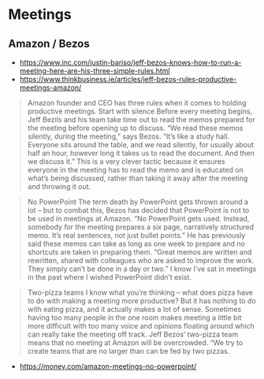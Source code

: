 # Meetings


## Amazon / Bezos

* https://www.inc.com/justin-bariso/jeff-bezos-knows-how-to-run-a-meeting-here-are-his-three-simple-rules.html
* https://www.thinkbusiness.ie/articles/jeff-bezos-rules-productive-meetings-amazon/
>Amazon founder and CEO has three rules when it comes to holding productive meetings.
> Start with silence
>Before every meeting begins, Jeff Bezils and his team take time out to read the memos prepared for the meeting before opening up to discuss. “We read these memos silently, during the meeting,” says Bezos. “It’s like a study hall. Everyone sits around the table, and we read silently, for usually about half an hour, however long it takes us to read the document. And then we discuss it.” This is a very clever tactic because it ensures everyone in the meeting has to read the memo and is educated on what’s being discussed, rather than taking it away after the meeting and throwing it out.

>No PowerPoint
>The term death by PowerPoint gets thrown around a lot – but to combat this, Bezos has decided that PowerPoint is not to be used in meetings at Amazon. “No PowerPoint gets used. Instead, somebody for the meeting prepares a six page, narratively structured memo. It’s real sentences, not just bullet points.” He has previously said these memos can take as long as one week to prepare and no shortcuts are taken in preparing them. “Great memos are written and rewritten, shared with colleagues who are asked to improve the work. They simply can’t be done in a day or two.” I know I’ve sat in meetings in the past where I wished PowerPoint didn’t exist.

>Two-pizza teams
>I know what you’re thinking – what does pizza have to do with making a meeting more productive? But it has nothing to do with eating pizza, and it actually makes a lot of sense. Sometimes having too many people in the one room makes meeting a little bit more difficult with too many voice and opinions floating around which can really take the meeting off track. Jeff Bezos’ two-pizza team means that no meeting at Amazon will be overcrowded. “We try to create teams that are no larger than can be fed by two pizzas.

* https://money.com/amazon-meetings-no-powerpoint/
